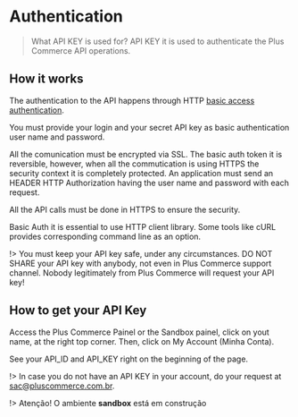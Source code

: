 # Authentication

> What API KEY is used for? API KEY it is used to authenticate the Plus Commerce API operations.

## How it works

The authentication to the API happens through HTTP [basic access authentication](https://en.wikipedia.org/wiki/Basic_access_authentication).

You must provide your login and your secret API key as basic authentication user name and password.

All the comunication must be encrypted via SSL. The basic auth token it is reversible, however, when all the commutication is using HTTPS the security context it is completely protected. An application must send an HEADER HTTP Authorization having the user name and password with each request.

All the API calls must be done in HTTPS to ensure the security.

Basic Auth it is essential to use HTTP client library. Some tools like cURL provides corresponding command line as an option.

!> You must keep your API key safe, under any circumstances. DO NOT SHARE your API key with anybody, not even in Plus Commerce support channel. Nobody legitimately from Plus Commerce will request your API key!

## How to get your API Key

Access the Plus Commerce Painel or the Sandbox painel, click on yout name, at the right top corner. Then, click on My Account (Minha Conta).

See your API_ID and API_KEY right on the beginning of the page.

!> In case you do not have an API KEY in your account, do your request at sac@pluscommerce.com.br.

!> Atenção! O ambiente **sandbox** está em construção